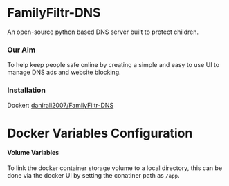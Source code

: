 # FamilyFiltr-DNS
An open-source python based DNS server built to protect children.
### Our Aim
To help keep people safe online by creating a simple and easy to use UI to manage DNS ads and website blocking.

### Installation
Docker: [danirali2007/FamilyFiltr-DNS](https://hub.docker.com/r/danirali2007/familyfiltr-dns)

# Docker Variables Configuration
#### Volume Variables
To link the docker container storage volume to a local directory, this can be done via the docker UI by setting the conatiner path as `/app`.

